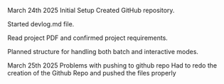 March 24th 2025 Initial Setup
Created GitHub repository.

Started devlog.md file.

Read project PDF and confirmed project requirements.

Planned structure for handling both batch and interactive modes.

March 25th 2025 Problems with pushing to github repo
Had to redo the creation of the Github Repo and pushed the files properly
